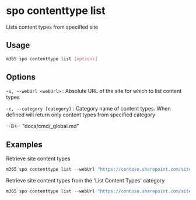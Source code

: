 # spo contenttype list

Lists content types from specified site

## Usage

```sh
m365 spo contenttype list [options]
```

## Options

`-u, --webUrl <webUrl>`
: Absolute URL of the site for which to list content types

`-c, --category [category]`
: Category name of content types. When defined will return only content types from specified category

--8<-- "docs/cmd/_global.md"

## Examples

Retrieve site content types

```PowerShell
m365 spo contenttype list --webUrl "https://contoso.sharepoint.com/sites/contoso-sales"
```

Retrieve site content types from the 'List Content Types' category

```PowerShell
m365 spo contenttype list --webUrl "https://contoso.sharepoint.com/sites/contoso-sales" --category "List Content Types"
```
